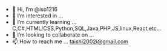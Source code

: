 - 👋 Hi, I’m @iso1216
- 👀 I’m interested in ...  
- 🌱 I’m currently learning ... C,C#,HTML/CSS,Python,SQL,Java,PHP,JS,linux,React,etc...
- 💞️ I’m looking to collaborate on ...
- 📫 How to reach me ...  taishi2002i@gmail.com

<!---
isoedmm/isoedmm is a ✨ special ✨ repository because its `README.md` (this file) appears on your GitHub profile.
You can click the Preview link to take a look at your changes.
--->
